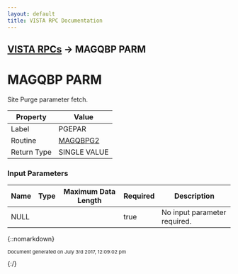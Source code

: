 ```yaml
---
layout: default
title: VISTA RPC Documentation
---
```


## [VISTA RPCs](TableOfContents) &#8594; MAGQBP PARM
# MAGQBP PARM

Site Purge parameter fetch.

Property | Value
--- | ---
Label | PGEPAR
Routine | [MAGQBPG2](http://code.osehra.org/dox/Routine_MAGQBPG2_source.html)
Return Type | SINGLE VALUE


### Input Parameters

Name | Type | Maximum Data Length | Required | Description
--- | --- | --- | --- | ---
NULL |  |  | true | No input parameter required.



{::nomarkdown} <br/><p style="font-size: 11px">Document generated on July 3rd 2017, 12:09:02 pm</p>{:/}